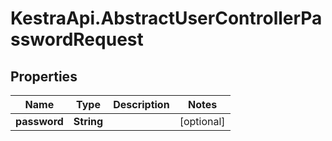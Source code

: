 # KestraApi.AbstractUserControllerPasswordRequest

## Properties

Name | Type | Description | Notes
------------ | ------------- | ------------- | -------------
**password** | **String** |  | [optional] 


